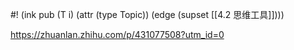 #! (ink pub (T i) (attr (type Topic)) (edge (supset [[4.2 思维工具]])))

https://zhuanlan.zhihu.com/p/431077508?utm_id=0